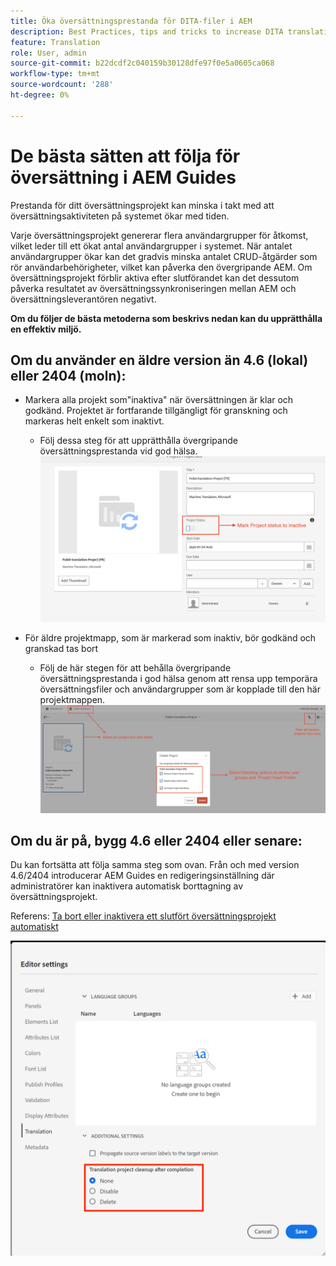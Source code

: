 ```yaml
---
title: Öka översättningsprestanda för DITA-filer i AEM
description: Best Practices, tips and tricks to increase DITA translation project performance in AEM Guides
feature: Translation
role: User, admin
source-git-commit: b22dcdf2c040159b30128dfe97f0e5a0605ca068
workflow-type: tm+mt
source-wordcount: '288'
ht-degree: 0%

---
```


# De bästa sätten att följa för översättning i AEM Guides

Prestanda för ditt översättningsprojekt kan minska i takt med att översättningsaktiviteten på systemet ökar med tiden.

Varje översättningsprojekt genererar flera användargrupper för åtkomst, vilket leder till ett ökat antal användargrupper i systemet. När antalet användargrupper ökar kan det gradvis minska antalet CRUD-åtgärder som rör användarbehörigheter, vilket kan påverka den övergripande AEM. Om översättningsprojekt förblir aktiva efter slutförandet kan det dessutom påverka resultatet av översättningssynkroniseringen mellan AEM och översättningsleverantören negativt.

**Om du följer de bästa metoderna som beskrivs nedan kan du upprätthålla en effektiv miljö.**

## Om du använder en äldre version än 4.6 (lokal) eller 2404 (moln):

- Markera alla projekt som&quot;inaktiva&quot; när översättningen är klar och godkänd. Projektet är fortfarande tillgängligt för granskning och markeras helt enkelt som inaktivt.
   - Följ dessa steg för att upprätthålla övergripande översättningsprestanda vid god hälsa.
     ![Inaktivt översättningsprojekt ](../assets/translation/translation-project-image1.png)

- För äldre projektmapp, som är markerad som inaktiv, bör godkänd och granskad tas bort
   - Följ de här stegen för att behålla övergripande översättningsprestanda i god hälsa genom att rensa upp temporära översättningsfiler och användargrupper som är kopplade till den här projektmappen.
     ![Ta bort översättningsprojekt och mapp ](../assets/translation/translation-project-image2.png)


## Om du är på, bygg 4.6 eller 2404 eller senare:

Du kan fortsätta att följa samma steg som ovan. Från och med version 4.6/2404 introducerar AEM Guides en redigeringsinställning där administratörer kan inaktivera automatisk borttagning av översättningsprojekt.

Referens: [Ta bort eller inaktivera ett slutfört översättningsprojekt automatiskt](https://experienceleague.adobe.com/en/docs/experience-manager-guides/using/user-guide/author-content/create-preview-topics/author-content-aem-guides/work-with-web-editor/translate-documents-web-editor#automatically-delete-or-disable-a-completed-translation-project)

![Automatiska inställningar för att ta bort och inaktivera översättningsprojekt i AEM Guides ](../assets/translation/translation-project-image3.png)